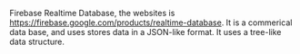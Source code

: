 Firebase Realtime Database, the websites is https://firebase.google.com/products/realtime-database. It is a commerical data base, and uses stores data in a JSON-like format. It uses a tree-like data structure.
